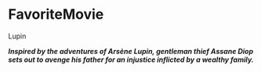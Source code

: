 # FavoriteMovie

Lupin

***Inspired by the adventures of Arsène Lupin, gentleman thief Assane Diop sets out to avenge his father for an injustice inflicted by a wealthy family.***
